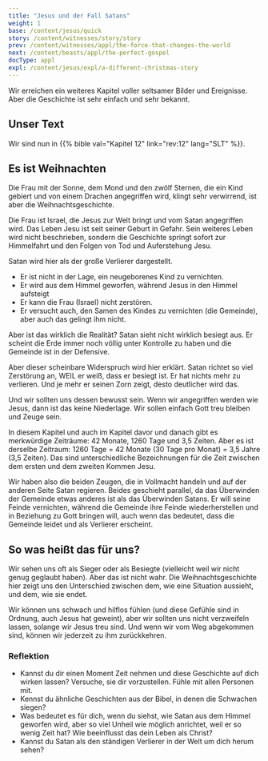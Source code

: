 ```yaml
---
title: "Jesus und der Fall Satans"
weight: 1
base: /content/jesus/quick
story: /content/witnesses/story/story
prev: /content/witnesses/appl/the-force-that-changes-the-world
next: /content/beasts/appl/the-perfect-gospel
docType: appl
expl: /content/jesus/expl/a-different-christmas-story
---
```


Wir erreichen ein weiteres Kapitel voller seltsamer Bilder und Ereignisse. Aber die Geschichte ist sehr einfach und sehr bekannt.

## Unser Text

<a name="0c4a"></a>
Wir sind nun in {{% bible val="Kapitel 12" link="rev:12" lang="SLT" %}}.

## Es ist Weihnachten

<a name="6131"></a>
Die Frau mit der Sonne, dem Mond und den zwölf Sternen, die ein Kind gebiert und von einem Drachen angegriffen wird, klingt sehr verwirrend, ist aber die Weihnachtsgeschichte.

Die Frau ist Israel, die Jesus zur Welt bringt und vom Satan angegriffen wird. Das Leben Jesu ist seit seiner Geburt in Gefahr. Sein weiteres Leben wird nicht beschrieben, sondern die Geschichte springt sofort zur Himmelfahrt und den Folgen von Tod und Auferstehung Jesu.

Satan wird hier als der große Verlierer dargestellt.

- Er ist nicht in der Lage, ein neugeborenes Kind zu vernichten.
- Er wird aus dem Himmel geworfen, während Jesus in den Himmel aufsteigt
- Er kann die Frau (Israel) nicht zerstören.
- Er versucht auch, den Samen des Kindes zu vernichten (die Gemeinde), aber auch das gelingt ihm nicht.

Aber ist das wirklich die Realität? Satan sieht nicht wirklich besiegt aus. Er scheint die Erde immer noch völlig unter Kontrolle zu haben und die Gemeinde ist in der Defensive.

Aber dieser scheinbare Widerspruch wird hier erklärt. Satan richtet so viel Zerstörung an, WEIL er weiß, dass er besiegt ist. Er hat nichts mehr zu verlieren. Und je mehr er seinen Zorn zeigt, desto deutlicher wird das.

Und wir sollten uns dessen bewusst sein. Wenn wir angegriffen werden wie Jesus, dann ist das keine Niederlage. Wir sollen einfach Gott treu bleiben und Zeuge sein.

In diesem Kapitel und auch im Kapitel davor und danach gibt es merkwürdige Zeiträume: 42 Monate, 1260 Tage und 3,5 Zeiten. Aber es ist derselbe Zeitraum: 1260 Tage = 42 Monate (30 Tage pro Monat) = 3,5 Jahre (3,5 Zeiten). Das sind unterschiedliche Bezeichnungen für die Zeit zwischen dem ersten und dem zweiten Kommen Jesu.

Wir haben also die beiden Zeugen, die in Vollmacht handeln und auf der anderen Seite Satan regieren. Beides geschieht parallel, da das Überwinden der Gemeinde etwas anderes ist als das Überwinden Satans. Er will seine Feinde vernichten, während die Gemeinde ihre Feinde wiederherstellen und in Beziehung zu Gott bringen will, auch wenn das bedeutet, dass die Gemeinde leidet und als Verlierer erscheint.

## So was heißt das für uns?

<a name="7f36"></a>
Wir sehen uns oft als Sieger oder als Besiegte (vielleicht weil wir nicht genug geglaubt haben). Aber das ist nicht wahr. Die Weihnachtsgeschichte hier zeigt uns den Unterschied zwischen dem, wie eine Situation aussieht, und dem, wie sie endet.

Wir können uns schwach und hilflos fühlen (und diese Gefühle sind in Ordnung, auch Jesus hat geweint), aber wir sollten uns nicht verzweifeln lassen, solange wir Jesus treu sind. Und wenn wir vom Weg abgekommen sind, können wir jederzeit zu ihm zurückkehren.

### Reflektion

<a name="c450"></a>
- Kannst du dir einen Moment Zeit nehmen und diese Geschichte auf dich wirken lassen? Versuche, sie dir vorzustellen. Fühle mit allen Personen mit.
- Kennst du ähnliche Geschichten aus der Bibel, in denen die Schwachen siegen?
- Was bedeutet es für dich, wenn du siehst, wie Satan aus dem Himmel geworfen wird, aber so viel Unheil wie möglich anrichtet, weil er so wenig Zeit hat? Wie beeinflusst das dein Leben als Christ?
- Kannst du Satan als den ständigen Verlierer in der Welt um dich herum sehen?
